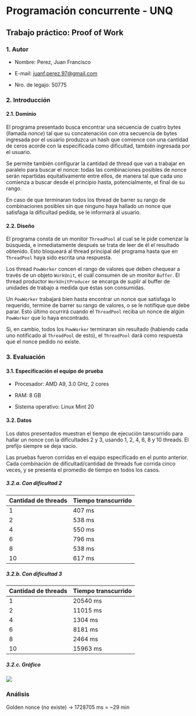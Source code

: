 # Programación concurrente - UNQ

## Trabajo práctico: Proof of Work

### 1. Autor

* Nombre: Perez, Juan Francisco

* E-mail: juanf.perez.97@gmail.com

* Nro. de legajo: 50775

### 2. Introducción

#### 2.1. Dominio

El programa presentado busca encontrar una secuencia de cuatro bytes (llamada *nonce*) tal que su concatenación con otra secuencia de bytes ingresada por el usuario produzca un hash que comience con una cantidad de ceros acorde con la especificada como dificultad, también ingresada por el usuario.

Se permite también configurar la cantidad de thread que van a trabajar en paralelo para buscar el nonce: todas las combinaciones posibles de nonce serán repartidas equitativamente entre ellos, de manera tal que cada uno comienza a buscar desde el principio hasta, potencialmente, el final de su rango.

En caso de que terminaran todos los thread de barrer su rango de combinaciones posibles sin que ninguno haya hallado un nonce que satisfaga la dificultad pedida, se le informará al usuario.

#### 2.2. Diseño

El programa consta de un monitor `ThreadPool` al cual se le pide comenzar la búsqueda, e inmediatamente después se trata de leer de él el resultado obtenido. Esto bloqueará al thread principal del programa hasta que en `ThreadPool` haya sido escrita una respuesta.

Los thread `PowWorker` concen el rango de valores que deben chequear a través de un objeto `WorkUnit`, el cuál consumen de un monitor `Buffer`. El thread productor `WorkUnitProducer` se encarga de suplir al buffer de unidades de trabajo a medida que éstas son consumidas.

Un `PowWorker` trabajará bien hasta encontrar un nonce que satisfaga lo requerido, termine de barrer su rango de valores, o se le notifique que debe parar. Esto último ocurrirá cuando el `ThreadPool` reciba un nonce de algún `PowWorker` que lo haya encontrado.

Si, en cambio, todos los `PowWorker` terminaran sin resultado (habiendo cada uno notificado al `ThreadPool` de esto), el `ThreadPool` dará como respuesta que el nonce pedido no existe.

### 3. Evaluación

#### 3.1. Especificación el equipo de prueba

* Procesador: AMD A9, 3.0 GHz, 2 cores

* RAM: 8 GB

* Sistema operativo: Linux Mint 20

#### 3.2. Datos

Los datos presentados muestran el tiempo de ejecución tanscurrido para hallar un nonce con la dificultades 2 y 3, usando 1, 2, 4, 6, 8 y 10 threads. El prefijo siempre se deja vacío.

Las pruebas fueron corridas en el equipo especificado en el punto anterior. Cada combinación de dificultad/cantidad de threads fue corrida cinco veces, y se presenta el promedio de tiempo en todos los casos.

##### 3.2.a. Con dificultad 2

| Cantidad de threads | Tiempo transcurrido |
| --- | --- |
| 1 | 407 ms |
| 2 | 538 ms |
| 4 | 550 ms |
| 6 | 796 ms |
| 8 | 538 ms |
| 10 | 617 ms |

##### 3.2.b. Con dificultad 3

| Cantidad de threads | Tiempo transcurrido |
| --- | --- |
| 1 | 20540 ms |
| 2 | 11015 ms |
| 4 | 1304 ms |
| 6 | 8181 ms |
| 8 | 2464 ms |
| 10 | 15963 ms |

##### 3.2.c. Gráfico

![](https://i.imgur.com/Pw0oq4n.png)

### Análisis

Golden nonce (no existe) -> 1728705 ms = ~29 min
